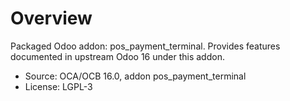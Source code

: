 # Overview

Packaged Odoo addon: pos_payment_terminal. Provides features documented in upstream Odoo 16 under this addon.

- Source: OCA/OCB 16.0, addon pos_payment_terminal
- License: LGPL-3
